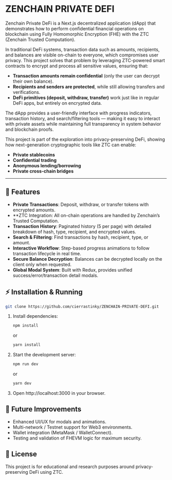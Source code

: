 # ZENCHAIN PRIVATE DEFI

Zenchain Private DeFi is a Next.js decentralized application (dApp) that demonstrates how to perform confidential financial operations on blockchain using Fully Homomorphic Encryption (FHE) with the ZTC (Zenchain Trusted Computation). 

In traditional DeFi systems, transaction data such as amounts, recipients, and balances are visible on-chain to everyone, which compromises user privacy. This project solves that problem by leveraging ZTC-powered smart contracts to encrypt and process all sensitive values, ensuring that:

- **Transaction amounts remain confidential** (only the user can decrypt their own balance).  
- **Recipients and senders are protected**, while still allowing transfers and verifications.  
- **DeFi primitives (deposit, withdraw, transfer)** work just like in regular DeFi apps, but entirely on encrypted data.  

The dApp provides a user-friendly interface with progress indicators, transaction history, and search/filtering tools — making it easy to interact with private assets while maintaining full transparency in system behavior and blockchain proofs.

This project is part of the exploration into privacy-preserving DeFi, showing how next-generation cryptographic tools like ZTC can enable: 
- **Private stablecoins**  
- **Confidential trading**  
- **Anonymous lending/borrowing**  
- **Private cross-chain bridges**  

---

## 🚀 Features

- **Private Transactions**: Deposit, withdraw, or transfer tokens with encrypted amounts.  
- **ZTC Integration: All on-chain operations are handled by Zenchain’s Trusted Computation. 
- **Transaction History**: Paginated history (5 per page) with detailed breakdown of hash, type, recipient, and encrypted values.  
- **Search & Filtering**: Find transactions by hash, recipient, type, or amount.  
- **Interactive Workflow**: Step-based progress animations to follow transaction lifecycle in real time.  
- **Secure Balance Decryption**: Balances can be decrypted locally on the client only when requested.  
- **Global Modal System**: Built with Redux, provides unified success/error/transaction detail modals.  

## ⚡ Installation & Running

   ```bash
   git clone https://github.com/cierrastinky/ZENCHAIN-PRIVATE-DEFI.git
   ```

1. Install dependencies:
   ```bash
   npm install
   ```
   or
   ```bash
   yarn install
   ```
2. Start the development server:
   ```bash
   npm run dev
   ```
   or
   ```bash
   yarn dev
   ```
3. Open http://localhost:3000 in your browser.

## 🔮 Future Improvements
- Enhanced UI/UX for modals and animations.
- Multi-network / Testnet support for Web3 environments.
- Wallet integration (MetaMask / WalletConnect).
- Testing and validation of FHEVM logic for maximum security.

## 📜 License
This project is for educational and research purposes around privacy-preserving DeFi using ZTC.
